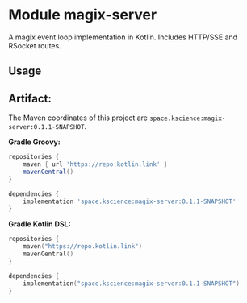 # Module magix-server

A magix event loop implementation in Kotlin. Includes HTTP/SSE and RSocket routes.

## Usage

## Artifact:

The Maven coordinates of this project are `space.kscience:magix-server:0.1.1-SNAPSHOT`.

**Gradle Groovy:**
```groovy
repositories {
    maven { url 'https://repo.kotlin.link' }
    mavenCentral()
}

dependencies {
    implementation 'space.kscience:magix-server:0.1.1-SNAPSHOT'
}
```
**Gradle Kotlin DSL:**
```kotlin
repositories {
    maven("https://repo.kotlin.link")
    mavenCentral()
}

dependencies {
    implementation("space.kscience:magix-server:0.1.1-SNAPSHOT")
}
```
